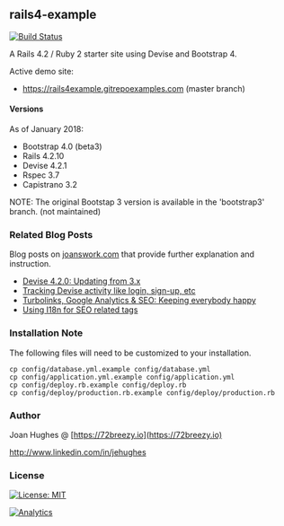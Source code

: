 ## rails4-example

[![Build Status](https://travis-ci.org/jehughes/rails4-example.svg?branch=master)](https://travis-ci.org/jehughes/rails4-example)

A Rails 4.2 / Ruby 2 starter site using Devise and Bootstrap 4.

Active demo site:

- <https://rails4example.gitrepoexamples.com> (master branch)

#### Versions

As of January 2018:
* Bootstrap 4.0 (beta3)
* Rails 4.2.10
* Devise 4.2.1
* Rspec 3.7
* Capistrano 3.2

NOTE: The original Bootstap 3 version is available in the 'bootstrap3' branch. (not maintained)

### Related Blog Posts

Blog posts on [joanswork.com](https://joanswork.com) that provide further explanation and instruction.

- [Devise 4.2.0: Updating from 3.x](https://joanswork.com/updating-devise-4-2-0/)
- [Tracking Devise activity like login, sign-up, etc](https://joanswork.com/devise-usage-tracking/)
- [Turbolinks, Google Analytics & SEO: Keeping everybody happy](https://joanswork.com/turbolinks-and-ga/)
- [Using I18n for SEO related tags](https://joanswork.com/rails-seo-and-i18n-the-basics/)

### Installation Note

The following files will need to be customized to your installation.

  ```
  cp config/database.yml.example config/database.yml
  cp config/application.yml.example config/application.yml
  cp config/deploy.rb.example config/deploy.rb
  cp config/deploy/production.rb.example config/deploy/production.rb
  ```

### Author

Joan Hughes @ [https://72breezy.io](https://72breezy.io)

<http://www.linkedin.com/in/jehughes>

### License
[![License: MIT](https://img.shields.io/badge/License-MIT-yellow.svg)](LICENSE.md)

[![Analytics](https://ga-beacon.appspot.com/UA-46923629-1/rails4-example/README)](https://github.com/igrigorik/ga-beacon)
